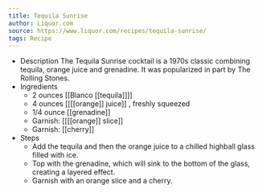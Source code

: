 ```yaml
---
title: Tequila Sunrise
author: Liquor.com
source: https://www.liquor.com/recipes/tequila-sunrise/
tags: Recipe
---
```


- Description
  The Tequila Sunrise cocktail is a 1970s classic combining tequila, orange juice and grenadine. It was popularized in part by The Rolling Stones.
- Ingredients
	- 2 ounces [[Blanco [[tequila]]]]
	- 4 ounces [[[[orange]] juice]] , freshly squeezed
	- 1/4 ounce [[grenadine]]
	- Garnish: [[[[orange]] slice]]
	- Garnish: [[cherry]]
- Steps
	- Add the tequila and then the orange juice to a chilled highball glass filled with ice.
	- Top with the grenadine, which will sink to the bottom of the glass, creating a layered effect.
	- Garnish with an orange slice and a cherry.